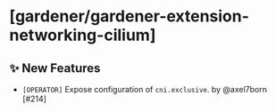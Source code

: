 # [gardener/gardener-extension-networking-cilium]

## ✨ New Features

- `[OPERATOR]` Expose configuration of `cni.exclusive`.  by @axel7born [#214]
